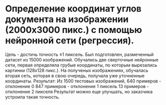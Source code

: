 # Определение координат углов документа на изображении (2000х3000 пикс.) с помощью нейронной сети (регрессия).

Цель - достичь точность ±1 пиксель.
Был подготовлен, размеченный датасет из 15000 изображений.
Обучались две сверточные нейронные сети, первая определяла грубые координаты, по которым вырезались картинки (128х128 пикс.). На полученых изображениях, обучалась вторая сеть, которая в свою очередь, получала уже уточненные координаты.
Результат:
Из 1500 тестовых изображений,
640 примеров - отклонение 0
847 примеров - отклонение 1 пиксель
13 примеров - отклонение 2 пикселя
Результат можно еще улучшать, но заказчика устроила такая точность.
